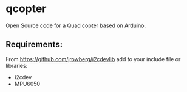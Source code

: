 qcopter
=======

Open Source code for a Quad copter based on Arduino.

Requirements:
-------------

From https://github.com/jrowberg/i2cdevlib
add to your include file or libraries:
 
 * i2cdev
 * MPU6050
